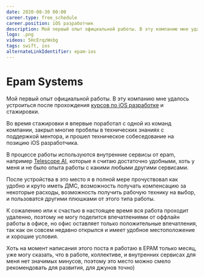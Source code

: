 ```yaml
---
date: 2020-08-30 00:00
career.type: free_schedule
career.position: iOS разработчик
description: Мой первый опыт официальной работы. В эту компанию мне удалось устроится после прохождения [курсов по iOS разработке](https://coolone.ru/events/ios-course/) и стажировки. 
logo: .png
videos: 5HcErqzWxbg
tags: swift, ios
alternateLinkIdentifier: epam-ios
---
```

# Epam Systems

Мой первый опыт официальной работы. В эту компанию мне удалось устроиться после прохождения [курсов по iOS разработке](https://coolone.ru/events/ios-course/) и стажировки. 

Во время стажировки я впервые поработал с одной из команд компании, закрыл многие пробелы в технических знаниях с поддержкой ментора, и прошел техническое собеседование на позицию iOS разработчика.

В процессе работы используются внутренние сервисы от epam, например [Telescope AI](https://habr.com/ru/company/epam_systems/blog/500718/), которые я считаю достаточно удобными, хоть у меня и не было опыта работы с какими любыми другими сервисами.

После устройства в это место я в полной мере прочуствовал как удобно и круто иметь ДМС, возможность получать компенсацию за некоторые расходы, возможность получить рабочую технику на выбор, и пользоватся другими плюшками от этого типа работы.

К сожалению или к счастью в настоящее время вся работа проходит удаленно, поэтому не могу поделится впечатлениями от оффлайн работы в офисе, но офис оставляет только положительные впечатления, так как он совсем недавно открылся и имеет удобное местоположение и хорошие условия.
<div id="vk_post_-162776821_702" class="vk-post"></div>
<script type="text/javascript">
  (function(d, s, id) { var js, fjs = d.getElementsByTagName(s)[0]; if (d.getElementById(id)) return; js = d.createElement(s); js.id = id; js.src = "https://vk.com/js/api/openapi.js?168"; fjs.parentNode.insertBefore(js, fjs); }(document, 'script', 'vk_openapi_js'));
  (function() {
    if (!window.VK || !VK.Widgets || !VK.Widgets.Post || !VK.Widgets.Post('vk_post_-162776821_702', -162776821, 702, 'i1EMfrjqrr4aH6bRcqRjHstzERue')) setTimeout(arguments.callee, 50);
  }());
</script>

Хоть на момент написания этого поста я работаю в EPAM только месяц, уже могу сказать, что в работе, коллективе, и внутренних сервисах для меня нет значимых минусов, поэтому это место можно смело рекомендовать для развития, для джунов точно)


